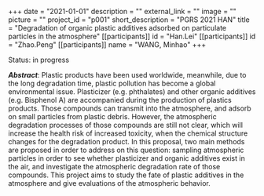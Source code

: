 +++
date = "2021-01-01"
description = ""
external_link = ""
image = ""
picture = ""
project_id = "p001"
short_description = "PGRS 2021 HAN"
title = "Degradation of organic plastic additives adsorbed on particulate particles in the atmosphere"
[[participants]]
    id = "Han.Lei"
[[participants]]
    id = "Zhao.Peng"
[[participants]]
    name = "WANG, Minhao"
+++

Status: in progress

***Abstract***: Plastic products have been used worldwide, meanwhile, due to the long degradation time, plastic pollution has become a global environmental issue. Plasticizer (e.g. phthalates) and other organic additives (e.g. Bisphenol A) are accompanied during the production of plastics products. Those compounds can transmit into the atmosphere, and adsorb on small particles from plastic debris. However, the atmospheric degradation processes of those compounds are still not clear, which will increase the health risk of increased toxicity, when the chemical structure changes for the degradation product. In this proposal, two main methods are proposed in order to address on this question: sampling atmospheric particles in order to see whether plasticizer and organic additives exist in the air, and investigate the atmospheric degradation rate of those compounds. This project aims to study the fate of plastic additives in the atmosphere and give evaluations of the atmospheric behavior.